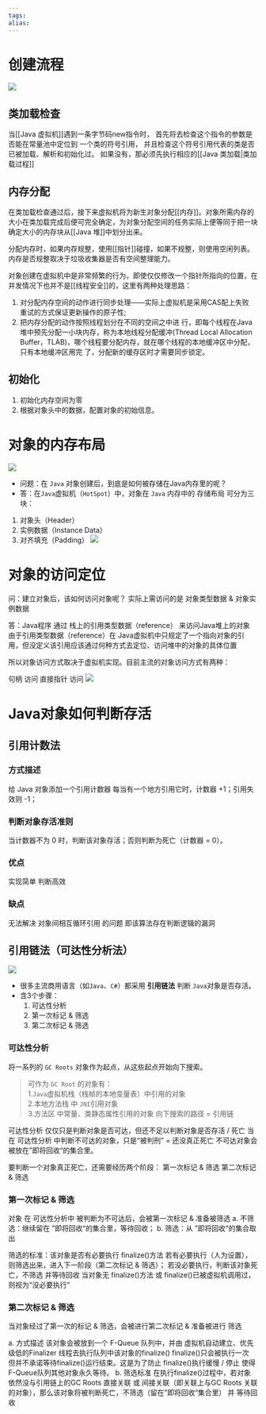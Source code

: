 ```yaml
---
tags: 
alias:
---
```

# 创建流程
![](https://imgconvert.csdnimg.cn/aHR0cDovL3VwbG9hZC1pbWFnZXMuamlhbnNodS5pby91cGxvYWRfaW1hZ2VzLzk0NDM2NS1kY2FjYTJhYTc4NDMwMGZjLnBuZw?x-oss-process=image/format,png)


## 类加载检查

当[[Java 虚拟机]]遇到一条字节码new指令时，
首先将去检查这个指令的参数是否能在常量池中定位到 一个类的符号引用，
并且检查这个符号引用代表的类是否已被加载、解析和初始化过。
如果没有，那必须先执行相应的[[Java 类加载|类加载过程]]

## 内存分配

在类加载检查通过后，接下来虚拟机将为新生对象分配[[内存]]。对象所需内存的大小在类加载完成后便可完全确定，为对象分配空间的任务实际上便等同于把一块确定大小的内存块从[[Java 堆]]中划分出来。

分配内存时，如果内存规整，使用[[指针]]碰撞，如果不规整，则使用空闲列表。内存是否规整取决于垃圾收集器是否有空间整理能力。

对象创建在虚拟机中是非常频繁的行为，即使仅仅修改一个指针所指向的位置，在并发情况下也并不是[[线程安全]]的，这里有两种处理思路：

1. 对分配内存空间的动作进行同步处理——实际上虚拟机是采用CAS配上失败 重试的方式保证更新操作的原子性;
2. 把内存分配的动作按照线程划分在不同的空间之中进 行，即每个线程在Java堆中预先分配一小块内存，称为本地线程分配缓冲(Thread Local Allocation Buffer，TLAB)，哪个线程要分配内存，就在哪个线程的本地缓冲区中分配，只有本地缓冲区用完 了，分配新的缓存区时才需要同步锁定。

## 初始化

1. 初始化内存空间为零
2. 根据对象头中的数据，配置对象的初始信息。


# 对象的内存布局
![](https://p3-juejin.byteimg.com/tos-cn-i-k3u1fbpfcp/cc597c75fe5342cd9b3a253980f95524~tplv-k3u1fbpfcp-zoom-in-crop-mark:4536:0:0:0.awebp)

-   问题：在 `Java` 对象创建后，到底是如何被存储在Java内存里的呢？
-   答：在`Java`虚拟机（`HotSpot`）中，对象在 `Java` 内存中的 存储布局 可分为三块：
1.  对象头（Header）
2.  实例数据（Instance Data）
3.  对齐填充（Padding）
![](https://imgconvert.csdnimg.cn/aHR0cDovL3VwbG9hZC1pbWFnZXMuamlhbnNodS5pby91cGxvYWRfaW1hZ2VzLzk0NDM2NS1mOWQyNTk3NTczMjE2NGJjLnBuZw?x-oss-process=image/format,png)
# 对象的访问定位
问：建立对象后，该如何访问对象呢？
实际上需访问的是 对象类型数据 & 对象实例数据

答：Java程序 通过 栈上的引用类型数据（reference） 来访问Java堆上的对象
由于引用类型数据（reference）在 Java虚拟机中只规定了一个指向对象的引用，但没定义该引用应该通过何种方式去定位、访问堆中的对象的具体位置

所以对象访问方式取决于虚拟机实现。目前主流的对象访问方式有两种：

句柄 访问
直接指针 访问
![](https://imgconvert.csdnimg.cn/aHR0cDovL3VwbG9hZC1pbWFnZXMuamlhbnNodS5pby91cGxvYWRfaW1hZ2VzLzk0NDM2NS0yZjQ5MjgxNzNlNzM0ZTNlLnBuZw?x-oss-process=image/format,png)

# Java对象如何判断存活
## 引用计数法
### 方式描述
给 Java 对象添加一个引用计数器
每当有一个地方引用它时，计数器 +1；引用失效则 -1；
### 判断对象存活准则
当计数器不为 0 时，判断该对象存活；否则判断为死亡（计数器 = 0）。

### 优点
实现简单
判断高效
### 缺点
无法解决 对象间相互循环引用 的问题
即该算法存在判断逻辑的漏洞
## 引用链法（可达性分析法）
![](https://imgconvert.csdnimg.cn/aHR0cDovL3VwbG9hZC1pbWFnZXMuamlhbnNodS5pby91cGxvYWRfaW1hZ2VzLzk0NDM2NS0xYTkxYTgzMWM0ZmNmYjgwLnBuZw?x-oss-process=image/format,png)

-   很多主流商用语言（如`Java`、`C#`）都采用 **引用链法** 判断 `Java`对象是否存活。
-   含3个步骤：
    1.  可达性分析
    2.  第一次标记 & 筛选
    3.  第二次标记 & 筛选
### 可达性分析
将一系列的 `GC Roots` 对象作为起点，从这些起点开始向下搜索。

>    可作为 `GC Root` 的对象有：  
>     1.`Java`虚拟机栈（栈帧的本地变量表）中引用的对象  
>     2.本地方法栈 中 `JNI`引用对象  
>     3.方法区 中常量、类静态属性引用的对象
>   向下搜索的路径 = 引用链

可达性分析 仅仅只是判断对象是否可达，但还不足以判断对象是否存活 / 死亡
当在 可达性分析 中判断不可达的对象，只是“被判刑” = 还没真正死亡
不可达对象会被放在”即将回收“的集合里。

要判断一个对象真正死亡，还需要经历两个阶段：
第一次标记 & 筛选
第二次标记 & 筛选

### 第一次标记 & 筛选
对象 在 可达性分析中 被判断为不可达后，会被第一次标记 & 准备被筛选
a. 不筛选：继续留在 ”即将回收“的集合里，等待回收；
b. 筛选：从 ”即将回收“的集合取出

筛选的标准：该对象是否有必要执行 finalize()方法
若有必要执行（人为设置），则筛选出来，进入下一阶段（第二次标记 & 筛选）；
若没必要执行，判断该对象死亡，不筛选 并等待回收
当对象无 finalize()方法 或 finalize()已被虚拟机调用过，则视为“没必要执行”
### 第二次标记 & 筛选
当对象经过了第一次的标记 & 筛选，会被进行第二次标记 & 准备被进行 筛选

a. 方式描述
该对象会被放到一个 F-Queue 队列中，并由 虚拟机自动建立、优先级低的Finalizer 线程去执行队列中该对象的finalize()
finalize()只会被执行一次
但并不承诺等待finalize()运行结束。这是为了防止 finalize()执行缓慢 / 停止 使得 F-Queue队列其他对象永久等待。
b. 筛选标准
在执行finalize()过程中，若对象依然没与引用链上的GC Roots 直接关联 或 间接关联（即关联上与GC Roots 关联的对象），那么该对象将被判断死亡，不筛选（留在”即将回收“集合里） 并 等待回收





